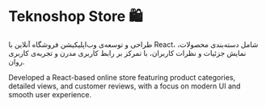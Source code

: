 
# Teknoshop Store 🛍️

 طراحی و توسعه‌ی وب‌اپلیکیشن فروشگاه آنلاین با React، شامل دسته‌بندی محصولات، نمایش جزئیات و نظرات کاربران، با تمرکز بر رابط کاربری مدرن و تجربه‌ی کاربری روان.

 Developed a React-based online store featuring product categories, detailed views, and customer reviews, with a focus on modern UI and smooth user experience.

